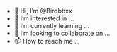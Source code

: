 - 👋 Hi, I’m @Birdbbxx
- 👀 I’m interested in ...
- 🌱 I’m currently learning ...
- 💞️ I’m looking to collaborate on ...
- 📫 How to reach me ...

<!---
Birdbbxx/Birdbbxx is a ✨ special ✨ repository because its `README.md` (this file) appears on your GitHub profile.
You can click the Preview link to take a look at your changes.
--->
